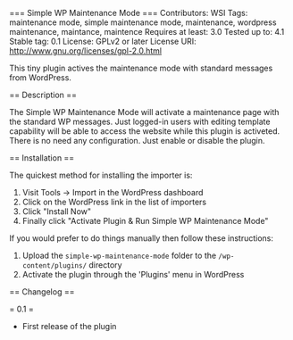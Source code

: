 === Simple WP Maintenance Mode ===
Contributors: WSI
Tags: maintenance mode, simple maintenance mode, maintenance, wordpress maintenance, maintance, maintence
Requires at least: 3.0
Tested up to: 4.1
Stable tag: 0.1
License: GPLv2 or later
License URI: http://www.gnu.org/licenses/gpl-2.0.html

This tiny plugin actives the maintenance mode with standard messages from WordPress.

== Description ==

The Simple WP Maintenance Mode will activate a maintenance page with the standard WP messages.
Just logged-in users with editing template capability will be able to access the website while this plugin is activeted.
There is no need any configuration. Just enable or disable the plugin.

== Installation ==

The quickest method for installing the importer is:

1. Visit Tools -> Import in the WordPress dashboard
1. Click on the WordPress link in the list of importers
1. Click "Install Now"
1. Finally click "Activate Plugin & Run Simple WP Maintenance Mode"

If you would prefer to do things manually then follow these instructions:

1. Upload the `simple-wp-maintenance-mode` folder to the `/wp-content/plugins/` directory
1. Activate the plugin through the 'Plugins' menu in WordPress

== Changelog ==

= 0.1 =
* First release of the plugin
